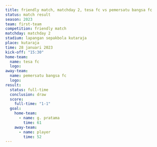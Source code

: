 ```yaml
---
title: friendly match, matchday 2, tesa fc vs pemersatu bangsa fc
status: match result
season: 2023
team: first-team
competition: friendly match
matchday: matchday 2
stadium: lapangan sepakbola kutaraja
place: kutaraja
time: 28 januari 2023
kick-off: "15:30"
home-team:
  name: tesa fc
  logo: 
away-team:
  name: pemersatu bangsa fc
  logo: 
result:
  status: full-time
  conclusion: draw
  score:
    full-time: "1-1"
  goal:
    home-team:
      - name: g. pratama
        time: 61
    away-team:
      - name: player
        time: 52
---
```

